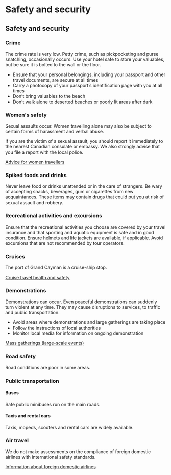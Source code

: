 # Safety and security

## Safety and security

### Crime

The crime rate is very low. Petty crime, such as pickpocketing and purse snatching, occasionally occurs. Use your hotel safe to store your valuables, but be sure it is bolted to the wall or the floor.

* Ensure that your personal belongings, including your passport and other travel documents, are secure at all times
* Carry a photocopy of your passport’s identification page with you at all times
* Don’t bring valuables to the beach
* Don’t walk alone to deserted beaches or poorly lit areas after dark

### Women's safety

Sexual assaults occur. Women travelling alone may also be subject to certain forms of harassment and verbal abuse.

If you are the victim of a sexual assault, you should report it immediately to the nearest Canadian consulate or embassy. We also strongly advise that you file a report with the local police.

[Advice for women travellers](https://travel.gc.ca/travelling/health-safety/advice-for-women-travellers "Advice for women travellers")

### Spiked foods and drinks

Never leave food or drinks unattended or in the care of strangers. Be wary of accepting snacks, beverages, gum or cigarettes from new acquaintances. These items may contain drugs that could put you at risk of sexual assault and robbery.

### Recreational activities and excursions

Ensure that the recreational activities you choose are covered by your travel insurance and that sporting and aquatic equipment is safe and in good condition. Ensure helmets and life jackets are available, if applicable. Avoid excursions that are not recommended by tour operators.

### Cruises

The port of Grand Cayman is a cruise-ship stop.

[Cruise travel health and safety](https://travel.gc.ca/travelling/health-safety/advice-for-travellers/cruise-travel)

### Demonstrations

Demonstrations can occur. Even peaceful demonstrations can suddenly turn violent at any time. They may cause disruptions to services, to traffic and public transportation.

* Avoid areas where demonstrations and large gatherings are taking place
* Follow the instructions of local authorities
* Monitor local media for information on ongoing demonstration

[Mass gatherings (large-scale events)](https://travel.gc.ca/travelling/health-safety/mass-gatherings)

### Road safety

Road conditions are poor in some areas.

### Public transportation

#### Buses

Safe public minibuses run on the main roads.

#### Taxis and rental cars

Taxis, mopeds, scooters and rental cars are widely available.

### Air travel

We do not make assessments on the compliance of foreign domestic airlines with international safety standards.

[Information about foreign domestic airlines](https://travel.gc.ca/air/in-flight-safety#other)